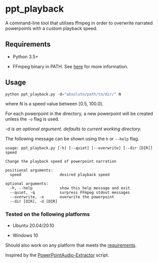 # ppt_playback

A command-line tool that utilises ffmpeg in order to overwrite narrated powerpoints with a custom playback speed.

## Requirements

- Python 3.5+

- FFmpeg binary in PATH. See [here](https://github.com/adaptlearning/adapt_authoring/wiki/Installing-FFmpeg) for more information.

## Usage

```python
python ppt_playback.py -d="absolute/path/to/dir/" N
```

where N is a speed value between [0.5, 100.0].

For each powerpoint in the directory, a new powerpoint will be created unless the ``-o`` flag is used.

*-d is an optional argument. defaults to current working directory.*

The following message can be shown using the ``h`` or ``--help`` flag.

```console
usage: ppt_playback.py [-h] [--quiet] [--overwrite] [--dir [DIR]] speed

Change the playback speed of powerpoint narration

positional arguments:
  speed                 desired playback speed

optional arguments:
  -h, --help            show this help message and exit
  --quiet, -q           surpress FFmpeg stdout messages
  --overwrite, -o       overwrite the powerpoint
  --dir [DIR], -d [DIR]
```

### Tested on the following platforms

- Ubuntu 20.04/20.10

- Windows 10

Should also work on any platform that meets the [requirements](#Requirements).

Inspired by the [PowerPointAudio-Extractor](https://github.com/Tortar/PowerPointAudio-Extractor) script.
